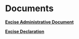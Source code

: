 # Documents

**[Excise Administrative Document](https://docs.erp.net/tech/modules/financials/excise/documents/excise-administrative-document.html)**

**[Excise Declaration](excise-declaration.md)**
